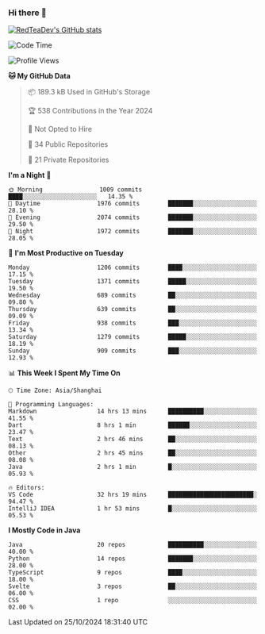 ### Hi there 👋

<!--
**RedTeaDev/RedTeaDev** is a ✨ _special_ ✨ repository because its `README.md` (this file) appears on your GitHub profile.

Here are some ideas to get you started:

- 🔭 I’m currently working on ...
- 🌱 I’m currently learning ...
- 👯 I’m looking to collaborate on ...
- 🤔 I’m looking for help with ...
- 💬 Ask me about ...
- 📫 How to reach me: ...
- 😄 Pronouns: ...
- ⚡ Fun fact: ...
-->

<!--
[![wakatime](https://wakatime.com/badge/user/6b101ed0-04c0-4490-9283-eb61f2efff96.svg)](https://wakatime.com/@6b101ed0-04c0-4490-9283-eb61f2efff96)
!-->

[![RedTeaDev's GitHub stats](https://github-readme-stats.vercel.app/api?username=RedTeaDev\&include_all_commits=true)](https://github.com/anuraghazra/github-readme-stats)
<!--
[![willianrod's wakatime stats](https://github-readme-stats.vercel.app/api/wakatime?username=RedTeaDev)](https://github.com/anuraghazra/github-readme-stats)
!-->
<!--START_SECTION:waka-->
![Code Time](http://img.shields.io/badge/Code%20Time-2%2C663%20hrs%2018%20mins-blue)

![Profile Views](http://img.shields.io/badge/Profile%20Views-0-blue)

**🐱 My GitHub Data** 

> 📦 189.3 kB Used in GitHub's Storage 
 > 
> 🏆 538 Contributions in the Year 2024
 > 
> 🚫 Not Opted to Hire
 > 
> 📜 34 Public Repositories 
 > 
> 🔑 21 Private Repositories 
 > 
**I'm a Night 🦉** 

```text
🌞 Morning                1009 commits        ████░░░░░░░░░░░░░░░░░░░░░   14.35 % 
🌆 Daytime                1976 commits        ███████░░░░░░░░░░░░░░░░░░   28.10 % 
🌃 Evening                2074 commits        ███████░░░░░░░░░░░░░░░░░░   29.50 % 
🌙 Night                  1972 commits        ███████░░░░░░░░░░░░░░░░░░   28.05 % 
```
📅 **I'm Most Productive on Tuesday** 

```text
Monday                   1206 commits        ████░░░░░░░░░░░░░░░░░░░░░   17.15 % 
Tuesday                  1371 commits        █████░░░░░░░░░░░░░░░░░░░░   19.50 % 
Wednesday                689 commits         ██░░░░░░░░░░░░░░░░░░░░░░░   09.80 % 
Thursday                 639 commits         ██░░░░░░░░░░░░░░░░░░░░░░░   09.09 % 
Friday                   938 commits         ███░░░░░░░░░░░░░░░░░░░░░░   13.34 % 
Saturday                 1279 commits        █████░░░░░░░░░░░░░░░░░░░░   18.19 % 
Sunday                   909 commits         ███░░░░░░░░░░░░░░░░░░░░░░   12.93 % 
```


📊 **This Week I Spent My Time On** 

```text
🕑︎ Time Zone: Asia/Shanghai

💬 Programming Languages: 
Markdown                 14 hrs 13 mins      ██████████░░░░░░░░░░░░░░░   41.55 % 
Dart                     8 hrs 1 min         ██████░░░░░░░░░░░░░░░░░░░   23.47 % 
Text                     2 hrs 46 mins       ██░░░░░░░░░░░░░░░░░░░░░░░   08.13 % 
Other                    2 hrs 45 mins       ██░░░░░░░░░░░░░░░░░░░░░░░   08.08 % 
Java                     2 hrs 1 min         █░░░░░░░░░░░░░░░░░░░░░░░░   05.93 % 

🔥 Editors: 
VS Code                  32 hrs 19 mins      ████████████████████████░   94.47 % 
IntelliJ IDEA            1 hr 53 mins        █░░░░░░░░░░░░░░░░░░░░░░░░   05.53 % 
```

**I Mostly Code in Java** 

```text
Java                     20 repos            ██████████░░░░░░░░░░░░░░░   40.00 % 
Python                   14 repos            ███████░░░░░░░░░░░░░░░░░░   28.00 % 
TypeScript               9 repos             ████░░░░░░░░░░░░░░░░░░░░░   18.00 % 
Svelte                   3 repos             ██░░░░░░░░░░░░░░░░░░░░░░░   06.00 % 
CSS                      1 repo              ░░░░░░░░░░░░░░░░░░░░░░░░░   02.00 % 
```




 Last Updated on 25/10/2024 18:31:40 UTC
<!--END_SECTION:waka-->


